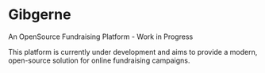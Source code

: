 # Gibgerne

An OpenSource Fundraising Platform - Work in Progress

This platform is currently under development and aims to provide a modern, open-source solution for online fundraising campaigns.
